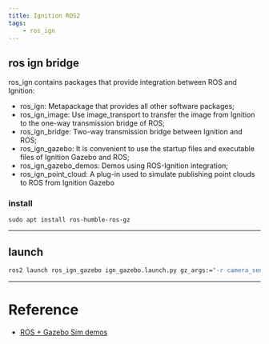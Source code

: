 ```yaml
---
title: Ignition ROS2
tags:
    - ros_ign
---
```


## ros ign bridge

ros_ign contains packages that provide integration between ROS and Ignition:

- ros_ign: Metapackage that provides all other software packages;
- ros_ign_image: Use image_transport to transfer the image from Ignition to the one-way transmission bridge of ROS;
- ros_ign_bridge: Two-way transmission bridge between Ignition and ROS;
- ros_ign_gazebo: It is convenient to use the startup files and executable files of Ignition Gazebo and ROS;
- ros_ign_gazebo_demos: Demos using ROS-Ignition integration;
- ros_ign_point_cloud: A plug-in used to simulate publishing point clouds to ROS from Ignition Gazebo

### install
```
sudo apt install ros-humble-ros-gz
```

---

## launch
```bash
ros2 launch ros_ign_gazebo ign_gazebo.launch.py gz_args:="-r camera_sensor.sdf"
```



---

# Reference
- [ROS + Gazebo Sim demos](https://github.com/gazebosim/ros_gz/tree/ros2/ros_gz_sim_demos)